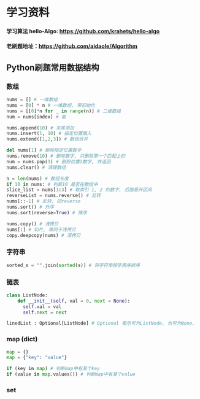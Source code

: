 # 学习资料

#### 学习算法 hello-Algo: https://github.com/krahets/hello-algo

#### 老刷题地址：https://github.com/aidaole/Algorithm

## Python刷题常用数据结构

### 数组

```python
nums = [] # 一维数组
nums = [0] * n # 一维数组, 带初始化
nums = [[0]*n for _ in range(n)] # 二维数组
num = nums[index] # 取

nums.append(10) # 末尾添加
nums.insert(1, 10) # 指定位置插入
nums.extend([1,2,3]) # 数组合并

del nums[1] # 删除指定位置数字
nums.remove(10) # 删除数字, 只删除第一个匹配上的
num = nums.pop(1) # 删除位置1数字, 并返回
nums.clear() # 清理数组

n = len(nums) # 数组长度
if 10 in nums: # 判断10 是否在数组中
slice_list = nums[1:3] # 取索引 1, 2 的数字, 后面是开区间
reverseList = nums.reverse() # 反转
nums[::-1] # 反转, 同reverse
nums.sort() # 升序
nums.sort(reverse=True) # 降序

nums.copy() # 浅拷贝
nums[:] # 切片, 等同于浅拷贝
copy.deepcopy(nums) # 深拷贝
```

### 字符串

```python
sorted_s = "".join(sorted(s)) # 将字符串按字典序排序
```

### 链表

```python
class ListNode:
    def __init__(self, val = 0, next = None):
      self.val = val
      self.next = next

linedList : Optional[ListNode] # Optional 表示可为ListNode, 也可为None, 
```

### map (dict)

```python
map = {}
map = {"key": "value"}

if (key in map) # 判断map中有某个key
if (value in map.values()) # 判断map中有某个value
```

### set

```
```